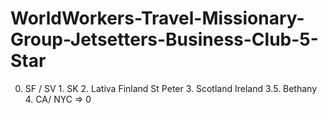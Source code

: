 # WorldWorkers-Travel-Missionary-Group-Jetsetters-Business-Club-5-Star
0. SF / SV 1. SK  2. Lativa Finland St Peter 3. Scotland Ireland 3.5. Bethany 4. CA/ NYC => 0
